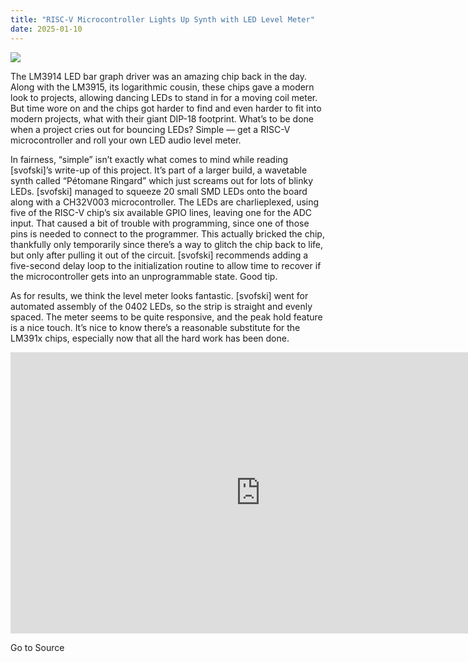 ```yaml
---
title: "RISC-V Microcontroller Lights Up Synth with LED Level Meter"
date: 2025-01-10
---
```


![](https://hackaday.com/wp-content/uploads/2025/01/petomane.jpeg?w=800)

The LM3914 LED bar graph driver was an amazing chip back in the day. Along with the LM3915, its logarithmic cousin, these chips gave a modern look to projects, allowing dancing LEDs to stand in for a moving coil meter. But time wore on and the chips got harder to find and even harder to fit into modern projects, what with their giant DIP-18 footprint. What’s to be done when a project cries out for bouncing LEDs? Simple — get a RISC-V microcontroller and roll your own LED audio level meter.

In fairness, “simple” isn’t exactly what comes to mind while reading \[svofski\]’s write-up of this project. It’s part of a larger build, a wavetable synth called “Pétomane Ringard” which just screams out for lots of blinky LEDs. \[svofski\] managed to squeeze 20 small SMD LEDs onto the board along with a CH32V003 microcontroller. The LEDs are charlieplexed, using five of the RISC-V chip’s six available GPIO lines, leaving one for the ADC input. That caused a bit of trouble with programming, since one of those pins is needed to connect to the programmer. This actually bricked the chip, thankfully only temporarily since there’s a way to glitch the chip back to life, but only after pulling it out of the circuit. \[svofski\] recommends adding a five-second delay loop to the initialization routine to allow time to recover if the microcontroller gets into an unprogrammable state. Good tip.

As for results, we think the level meter looks fantastic. \[svofski\] went for automated assembly of the 0402 LEDs, so the strip is straight and evenly spaced. The meter seems to be quite responsive, and the peak hold feature is a nice touch. It’s nice to know there’s a reasonable substitute for the LM391x chips, especially now that all the hard work has been done.  

<iframe title="Audio Level Meter with RISC-V CH32V003" width="800" height="450" src="https://www.youtube.com/embed/4ZVkaHjhwek?feature=oembed" frameborder="0" allow="accelerometer; autoplay; clipboard-write; encrypted-media; gyroscope; picture-in-picture; web-share" referrerpolicy="strict-origin-when-cross-origin" allowfullscreen></iframe>

Go to Source
